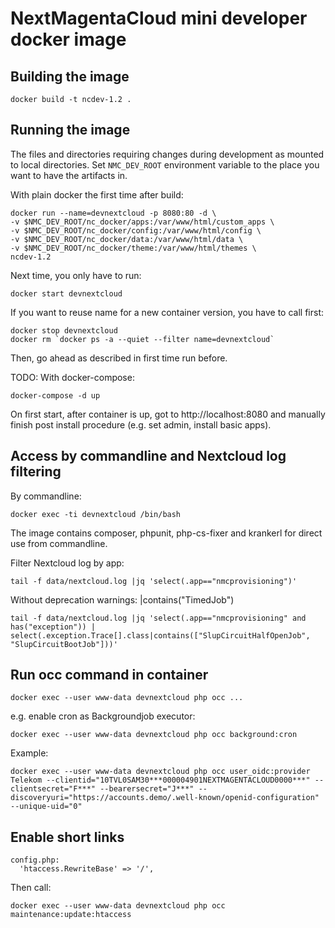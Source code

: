 # NextMagentaCloud mini developer docker image



## Building the image
```
docker build -t ncdev-1.2 .
```



## Running the image
The files and directories requiring changes during development as mounted to local directories.
Set `NMC_DEV_ROOT` environment variable to the place you want to have the artifacts in.

With plain docker the first time after build:
```
docker run --name=devnextcloud -p 8080:80 -d \
-v $NMC_DEV_ROOT/nc_docker/apps:/var/www/html/custom_apps \
-v $NMC_DEV_ROOT/nc_docker/config:/var/www/html/config \
-v $NMC_DEV_ROOT/nc_docker/data:/var/www/html/data \
-v $NMC_DEV_ROOT/nc_docker/theme:/var/www/html/themes \
ncdev-1.2
```

Next time, you only have to run:
```
docker start devnextcloud
```

If you want to reuse name for a new container version, you have to call first:
```
docker stop devnextcloud
docker rm `docker ps -a --quiet --filter name=devnextcloud`
```
Then, go ahead as described in first time run before.

TODO: With docker-compose:
```
docker-compose -d up
```

On first start, after container is up, got to http://localhost:8080
and manually finish post install procedure (e.g. set admin, install basic apps).



## Access by commandline and Nextcloud log filtering
By commandline:
```
docker exec -ti devnextcloud /bin/bash
```
The image contains composer, phpunit, php-cs-fixer and krankerl for direct use from commandline.

Filter Nextcloud log by app:
```
tail -f data/nextcloud.log |jq 'select(.app=="nmcprovisioning")'
```

Without deprecation warnings: |contains("TimedJob")
```
tail -f data/nextcloud.log |jq 'select(.app=="nmcprovisioning" and has("exception")) | select(.exception.Trace[].class|contains(["SlupCircuitHalfOpenJob", "SlupCircuitBootJob"]))'
```


## Run occ command in container
```
docker exec --user www-data devnextcloud php occ ...
```
e.g. enable cron as Backgroundjob executor:
```
docker exec --user www-data devnextcloud php occ background:cron
```

Example:
```
docker exec --user www-data devnextcloud php occ user_oidc:provider Telekom --clientid="10TVL0SAM30***000004901NEXTMAGENTACLOUD0000***" --clientsecret="F***" --bearersecret="J***" --discoveryuri="https://accounts.demo/.well-known/openid-configuration" --unique-uid="0"
```
## Enable short links
```
config.php:
  'htaccess.RewriteBase' => '/',
```
Then call:
```
docker exec --user www-data devnextcloud php occ maintenance:update:htaccess
```